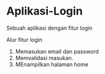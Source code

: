 # Aplikasi-Login
Sebuah aplikasi dengan fitur login

Alur fitur login
1. Memasukan email dan password
2. Memvalidasi masukan.
3. MEnampilkan halaman home
